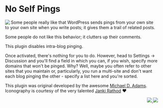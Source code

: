 # No Self Pings

<img src="https://ps.w.org/no-self-ping/assets/icon-128x128.png" align="left">Some people really like that WordPress sends pings from your own site to your own site when you write posts; it gives them a trail of related posts.

Some people do not like this behavior; it clutters up their comments.

This plugin disables intra-blog pinging.

Once activated, there's nothing for you to do. However, head to Settings -> Discussion and you'll find a field in which you can, if you wish, specify more domains that won't be pinged. Why? Well, maybe you often refer to other sites that you maintain or, particularly, you run a multi-site and don't want each blog pinging the other - specify a list here and you're sorted.

This plugin was original developed by the awesome [Michael D. Adams](https://profiles.wordpress.org/mdawaffe/). Iconography is courtesy of the very talented [Janki Rathod](https://www.fiverr.com/jankirathore) ♥️

<p align="right"><a href="https://wordpress.org/plugins/no-self-ping/"><img src="https://img.shields.io/wordpress/plugin/dt/no-self-ping?label=wp.org%20downloads&style=for-the-badge">&nbsp;<img src="https://img.shields.io/wordpress/plugin/stars/no-self-ping?color=orange&style=for-the-badge"></a></p>